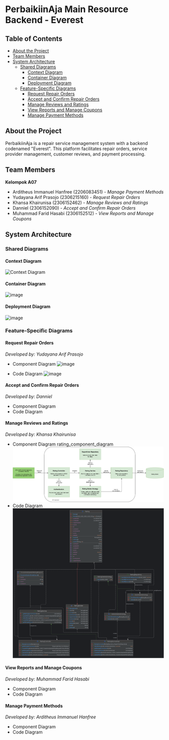 # PerbaikiinAja Main Resource Backend - Everest

## Table of Contents
- [About the Project](#about-the-project)
- [Team Members](#team-members)
- [System Architecture](#system-architecture)
  - [Shared Diagrams](#shared-diagrams)
    - [Context Diagram](#context-diagram)
    - [Container Diagram](#container-diagram)
    - [Deployment Diagram](#deployment-diagram)
  - [Feature-Specific Diagrams](#feature-specific-diagrams)
    - [Request Repair Orders](#request-repair-orders)
    - [Accept and Confirm Repair Orders](#accept-and-confirm-repair-orders)
    - [Manage Reviews and Ratings](#manage-reviews-and-ratings)
    - [View Reports and Manage Coupons](#view-reports-and-manage-coupons)
    - [Manage Payment Methods](#manage-payment-methods)

## About the Project
PerbaikiinAja is a repair service management system with a backend codenamed "Everest". This platform facilitates repair orders, service provider management, customer reviews, and payment processing.

## Team Members
**Kelompok A07**
- Arditheus Immanuel Hanfree (2206083451) - *Manage Payment Methods*
- Yudayana Arif Prasojo (2306215160) - *Request Repair Orders*
- Khansa Khairunisa (2306152462) - *Manage Reviews and Ratings*
- Danniel (2306152090) - *Accept and Confirm Repair Orders*
- Muhammad Farid Hasabi (2306152512) - *View Reports and Manage Coupons*

## System Architecture

### Shared Diagrams

#### Context Diagram
![Context Diagram](https://github.com/user-attachments/assets/94235161-6a3a-4ee9-9308-36c018654e5d)

#### Container Diagram
![image](https://github.com/user-attachments/assets/0d706f9e-faab-4c3d-b4d0-e52867db3fd4)

#### Deployment Diagram
![image](https://github.com/user-attachments/assets/875fac09-9715-4f3a-8a45-032fbc3fc031)

### Feature-Specific Diagrams

#### Request Repair Orders
*Developed by: Yudayana Arif Prasojo*
- Component Diagram
  ![image](https://github.com/user-attachments/assets/f4cb258b-e046-40a8-8acd-68eb6fad8ec9)

- Code Diagram
  ![image](https://github.com/user-attachments/assets/8aad545f-9eb6-47d1-b661-916b540abd5a)


#### Accept and Confirm Repair Orders
*Developed by: Danniel*
- Component Diagram
- Code Diagram

#### Manage Reviews and Ratings
*Developed by: Khansa Khairunisa*
- Component Diagram rating_component_diagram
  ![Rating Component Diagram](src/main/resources/diagram/assets/rating_component_diagram.png)
- Code Diagram
  ![Rating Code Diagram](src/main/resources/diagram/assets/rating_code_diagram.png)

#### View Reports and Manage Coupons
*Developed by: Muhammad Farid Hasabi*
- Component Diagram
- Code Diagram

#### Manage Payment Methods
*Developed by: Arditheus Immanuel Hanfree*
- Component Diagram
- Code Diagram
